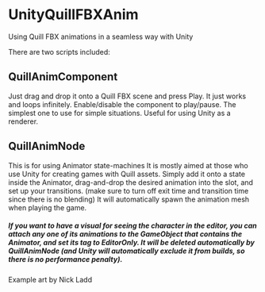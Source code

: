 # UnityQuillFBXAnim
Using Quill FBX animations in a seamless way with Unity

There are two scripts included:
## QuillAnimComponent
Just drag and drop it onto a Quill FBX scene and press Play.
It just works and loops infinitely. Enable/disable the component to play/pause.
The simplest one to use for simple situations. Useful for using Unity as a renderer.

## QuillAnimNode
This is for using Animator state-machines 
It is mostly aimed at those who use Unity for creating games with Quill assets.
Simply add it onto a state inside the Animator, drag-and-drop the desired animation into the slot,
and set up your transitions. (make sure to turn off exit time and transition time since there is no blending)
It will automatically spawn the animation mesh when playing the game. 

##### If you want to have a visual for seeing the character in the editor, you can attach any one of its animations to the GameObject that contains the Animator, and set its tag to EditorOnly. It will be deleted automatically by QuillAnimNode (and Unity will automatically exclude it from builds, so there is no performance penalty).

Example art by Nick Ladd
